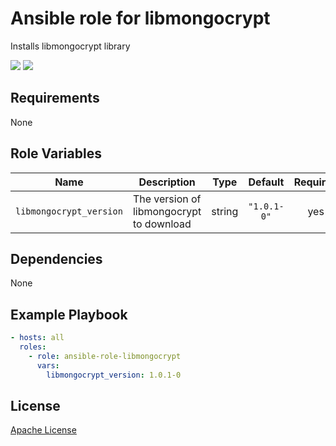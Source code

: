 Ansible role for libmongocrypt
==================================

Installs libmongocrypt library

![](https://github.com/mongodb-ansible-roles/ansible-role-libmongocrypt/workflows/Molecule%20Test/badge.svg)
![](https://github.com/mongodb-ansible-roles/ansible-role-libmongocrypt/workflows/Release/badge.svg)

Requirements
------------

None

Role Variables
--------------

| Name | Description | Type | Default | Required |
|------|-------------|:----:|:-------:|:--------:|
| `libmongocrypt_version` | The version of libmongocrypt to download | string | `"1.0.1-0"` | yes |


Dependencies
------------

None

Example Playbook
----------------

```yaml
- hosts: all
  roles:
    - role: ansible-role-libmongocrypt
      vars:
        libmongocrypt_version: 1.0.1-0
```

License
-------

[Apache License](LICENSE)
